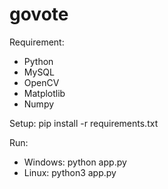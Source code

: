 # govote

Requirement:
- Python
- MySQL
- OpenCV
- Matplotlib
- Numpy

Setup: pip install -r requirements.txt

Run:
- Windows: python app.py
- Linux: python3 app.py
